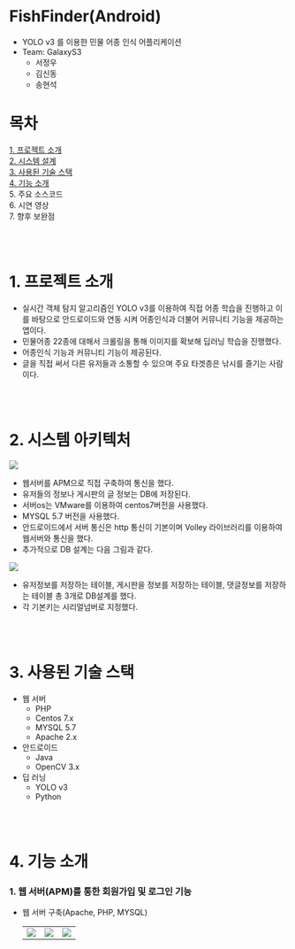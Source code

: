 # FishFinder(Android)
+ YOLO v3 를 이용한 민물 어종 인식 어플리케이션
+ Team: GalaxyS3
    + 서정우
    + 김신동
    + 송현석


# 목차
[1. 프로젝트 소개](#1-프로젝트-소개)<br>
[2. 시스템 설계](#2-시스템-아키텍처)<br>
[3. 사용된 기술 스택](#3-사용된-기술-스택)<br>
[4. 기능 소개](#4-기능-소개)<br>
5. 주요 소스코드<br>
6. 시연 영상<br>
7. 향후 보완점<br>

<br>
<br>

# 1. 프로젝트 소개
+ 실시간 객체 탐지 알고리즘인 YOLO v3를 이용하여 직접 어종 학습을 진행하고 이를 바탕으로 안드로이드와 연동 시켜 어종인식과 더불어 커뮤니티 기능을 제공하는 앱이다.
+ 민물어종 22종에 대해서 크롤링을 통해 이미지를 확보해 딥러닝 학습을 진행했다.
+ 어종인식 기능과 커뮤니티 기능이 제공된다.
+ 글을 직접 써서 다른 유저들과 소통할 수 있으며 주요 타겟층은 낚시를 즐기는 사람이다.

<br>
<br>

# 2. 시스템 아키텍처
<img src=https://user-images.githubusercontent.com/59912150/172136165-f89866a2-2add-4f28-b1bb-2d66f7b48f7d.png>

+ 웹서버를 APM으로 직접 구축하여 통신을 했다.
+ 유저들의 정보나 게시판의 글 정보는 DB에 저장된다.
+ 서버os는 VMware를 이용하여 centos7버전을 사용했다.
+ MYSQL 5.7 버전을 사용했다.
+ 안드로이드에서 서버 통신은 http 통신이 기본이며 Volley 라이브러리를 이용하여 웹서버와 통신을 했다.
+ 추가적으로 DB 설계는 다음 그림과 같다.

<img src=https://user-images.githubusercontent.com/59912150/172136811-4fca1002-afef-491e-806a-47d1d2724b95.png>

+ 유저정보를 저장하는 테이블, 게시판을 정보를 저장하는 테이블, 댓글정보를 저장하는 테이블 총 3개로 DB설계를 했다.
+ 각 기본키는 시리얼넘버로 지정했다.

<br>
<br>

# 3. 사용된 기술 스택
+ 웹 서버
    + PHP
    + Centos 7.x
    + MYSQL 5.7
    + Apache 2.x
+ 안드로이드
    + Java
    + OpenCV 3.x
+ 딥 러닝
    + YOLO v3
    + Python

<br>
<br>

# 4. 기능 소개
### 1. 웹 서버(APM)를 통한 회원가입 및 로그인 기능 

+ 웹 서버 구축(Apache, PHP, MYSQL)
    <table>
<tr>
<td><img src=https://user-images.githubusercontent.com/59912150/178695516-83c19252-8372-4574-a801-d359fad5a694.png></td>
<td><img src=https://user-images.githubusercontent.com/59912150/178695474-61f0d0e6-aba5-44bc-b5dd-d49975603fee.png></td>
<td><img src=https://user-images.githubusercontent.com/59912150/178695494-19a21095-3441-444d-aa65-277fc2d3c4e5.png></td>
</tr>
</table>
